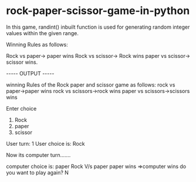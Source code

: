# rock-paper-scissor-game-in-python

In this game, randint() inbuilt function is used for generating random integer values within the given range.

Winning Rules as follows:

Rock vs paper-> paper wins
Rock vs scissor-> Rock wins
paper vs scissor-> scissor wins.


----- OUTPUT -----

winning Rules of the Rock paper and scissor game as follows:
rock vs paper->paper wins 
rock vs scissors->rock wins 
paper vs scissors->scissors wins 

Enter choice 
 1. Rock 
 2. paper 
 3. scissor 

User turn: 1
User choice is: Rock

Now its computer turn.......

computer choice is: paper
Rock V/s paper
paper wins =>computer wins
do you want to play again?
N
